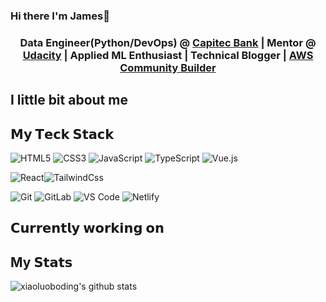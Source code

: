 ### Hi there I'm James👋

<h3 align="center">Data Engineer(Python/DevOps) @ <a href='https://capitecbank.co.za'>Capitec Bank</a> | Mentor @ <a href='https://udacity.com'>Udacity</a> | Applied ML Enthusiast | Technical Blogger | <a href='https://aws.amazon.com/developer/community/community-builders/'> AWS Community Builder</a></h3>

## I little bit about me




## 𝗠𝘆 𝗧𝗲𝗰𝗸 𝗦𝘁𝗮𝗰𝗸

<p align="center">

![HTML5](https://img.shields.io/badge/-HTML5-%23E44D27?style=flat-square&logo=html5&logoColor=ffffff)
![CSS3](https://img.shields.io/badge/-CSS3-%231572B6?style=flat-square&logo=css3)
![JavaScript](https://img.shields.io/badge/-JavaScript-%23F7DF1C?style=flat-square&logo=javascript&logoColor=000000&labelColor=%23F7DF1C&color=%23FFCE5A)
![TypeScript](https://img.shields.io/badge/-TypeScript-007ACC?style=flat-square&logo=typescript&logoColor=white)
![Vue.js](https://img.shields.io/badge/-Vue.js-%232c3e50?style=flat-square&logo=vuedotjs)
<!-- ![Nuxt.js](https://img.shields.io/badge/-Nuxt.js-%23282C34?style=flat-square&logo=nuxtdotjs) -->
![React](https://img.shields.io/badge/-React-%23282C34?style=flat-square&logo=react)![TailwindCss](https://img.shields.io/badge/-TailwindCss-%231a202c?style=flat-square&logo=tailwind-css)


<!-- ![Less](https://img.shields.io/badge/-Less-%231d365d?style=flat-square&logo=less&logoColor=ffffff) -->
<!-- ![Sass](https://img.shields.io/badge/-Sass-%23CC6699?style=flat-square&logo=sass&logoColor=ffffff) -->
<!-- ![Stylus](https://img.shields.io/badge/-Stylus-%23333333?style=flat-square&logo=stylus) -->
<!-- ![Windicss](https://img.shields.io/badge/-WindiCss-%23000000?style=flat-square&logo=tailwind-css&&logoColor=48B0F1) -->

<!-- ![Webpack](https://img.shields.io/badge/-Webpack-%232C3A42?style=flat-square&logo=webpack)
![Rollup](https://img.shields.io/badge/-Rollup-%23EC4A3F?style=flat-square&logo=rollupdotjs&logoColor=ffffff)
![Vite](https://img.shields.io/badge/-Vite-%23646CFF?style=flat-square&logo=vite&logoColor=ffffff)
![ESlint](https://img.shields.io/badge/-ESLint-%234B32C3?style=flat-square&logo=eslint) -->
![Git](https://img.shields.io/badge/-Git-%23F05032?style=flat-square&logo=git&logoColor=%23ffffff)
![GitLab](https://img.shields.io/badge/-GitLab-FCA121?style=flat-square&logo=gitlab)
![VS Code](https://img.shields.io/badge/-VSCode-%23007ACC?style=flat-square&logo=visual-studio-code)
![Netlify](https://img.shields.io/badge/-Netlify-%2300C7B7?style=flat-square&logo=netlify&logoColor=ffffff)
<!-- ![Vercel](https://img.shields.io/badge/-Vercel-%23ffffff?style=flat-square&logo=vercel&logoColor=000000) -->




## 𝗖𝘂𝗿𝗿𝗲𝗻𝘁𝗹𝘆 𝘄𝗼𝗿𝗸𝗶𝗻𝗴 𝗼𝗻

<!-- - [bookmark.style](https://bookmark.style) - 🪄 Turn any link into a stylish visual web bookmark, one-click to copy the beautiful web bookmark image.
- [tech-stack.tools](https://tech-stack.tools) - 🗡️ Discover our curated list of creative tools to supercharge your next project.
- [onetab.group](https://onetab.group) - 🔌 A Chrome extension in my sponsorware repos, like `one-tab`, but support restores `Tab Group` and more features. 
- `fancy-qrcode` - Fancy QRCode generator for Web. -->

## My 𝗦𝘁𝗮𝘁𝘀

![xiaoluoboding's github stats](https://github-readme-stats.vercel.app/api?username=james-mumo&show_icons=true&theme=dracula)


</p>


